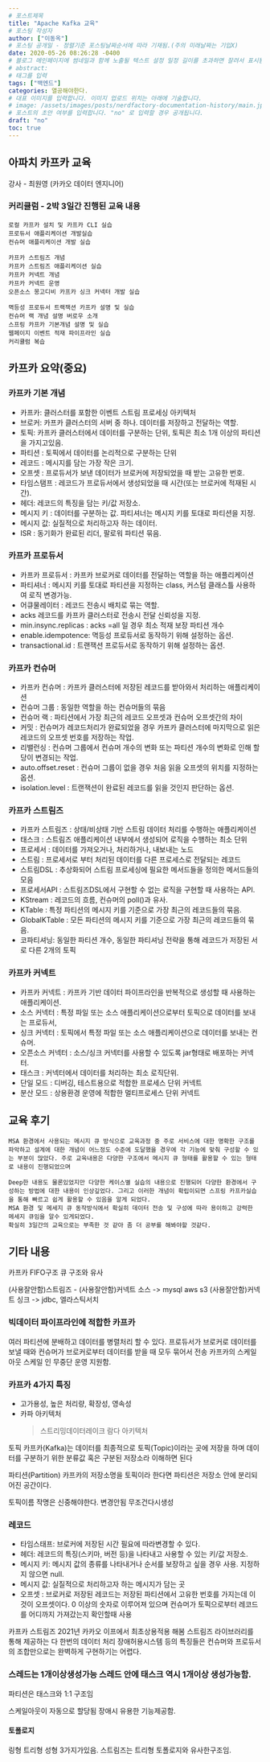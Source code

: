 ```yaml
---
# 포스트제목
title: "Apache Kafka 교육"
# 포스팅 작성자
author: ["이동옥"] 
# 포스팅 공개일 - 정렬기준 포스팅날짜순서에 따라 기재됨.(주의 미래날짜는 기입X)
date: 2020-05-26 08:26:28 -0400
# 블로그 메인페이지에 썸네일과 함께 노출될 텍스트 설정 일정 길이를 초과하면 잘려서 표시됨.
# abstract:
# 태그를 입력
tags: ["백엔드"]
categories: 열공해야한다.
# 대표 이미지를 입력합니다. 이미지 업로드 위치는 아래에 기술합니다.
# image: /assets/images/posts/nerdfactory-documentation-history/main.jpg
# 포스트의 초안 여부를 입력합니다. "no" 로 입력할 경우 공개됩니다.
draft: "no"
toc: true
---
```





## 아파치 카프카 교육  
강사 - 최원영 (카카오 데이터 엔지니어)  

### 커리큘럼  - 2박 3일간 진행된 교육 내용
```
로컬 카프카 설치 및 카프카 CLI 실습  
프로듀서 애플리케이션 개발실습  
컨슈머 애플리케이션 개발 실습  

카프카 스트림즈 개념  
카프카 스트림즈 애플리케이션 실습  
카프카 커넥트 개념   
카프카 커넥트 운영  
오픈소스 몽고디비 카프카 싱크 커넥터 개발 실습  

멱등성 프로듀서 트랙잭션 카프카 설명 및 실습  
컨슈머 랙 개념 설명 버로우 소개  
스프링 카프카 기본개념 설명 및 실습  
웹페이지 이벤트 적재 파이프라인 실습  
커리큘럼 복습   
```

## 카프카 요약(중요)

### 카프카 기본 개념
- 카프카: 클러스터를 포함한 이벤트 스트림 프로세싱 아키텍처
- 브로커: 카프카 클러스터의 서버 중 하나. 데이터를 저장하고 전달하는 역할.
- 토픽: 카프카 클러스터에서 데이터를 구분하는 단위, 토픽은 최소 1개 이상의 파티션을 가지고있음.
- 파티션 : 토픽에서 데이터를 논리적으로 구분하는 단위
- 레코드 : 메시지를 담는 가장 작은 크기.
- 오프셋 : 프로듀서가 보낸 데이터가 브로커에 저장되었을 때 받는 고유한 번호.
- 타임스탬프 : 레코드가 프로듀서에서 생성되었을 때 시간(또는 브로커에 적재된 시간).
- 헤더: 레코드의 특징을 담는 키/값 저장소.
- 메시지 키 : 데이터를 구분하는 값. 파티셔너는 메시지 키를 토대로 파티션을 지정.
- 메시지 값: 실질적으로 처리하고자 하는 데이터.
- ISR : 동기화가 완료된 리더, 팔로워 파티션 묶음.

### 카프카 프로듀서
 - 카프카 프로듀서 : 카프카 브로커로 데이터를 전달하는 역할을 하는 애플리케이션
 - 파티셔너 : 메시지 키를 토대로 파티션을 지정하는 class, 커스텀 클래스틀 사용하여 로직 변경가능.
 - 어큐물레이터 : 레코드 전송시 배치로 묶는 역할.
 - acks 레코드를 카프카 클러스터로 전송시 전달 신뢰성을 지정.
 - min.insync.replicas : acks =all 일 경우 최소 적재 보장 파티션 개수
 - enable.idempotence: 멱등성 프로듀서로 동작하기 위해 설정하는 옵션.
 - transactional.id : 트랜잭션 프로듀서로 동작하기 위해 설정하는 옵션.
 
### 카프카 컨슈머
 - 카프카 컨슈머 : 카프카 클러스터에 저장된 레코드를 받아와서 처리하는 애플리케이션
 - 컨슈머 그룹 : 동일한 역할을 하는 컨슈머들의 묶음
 - 컨슈머 랙 : 파티션에서 가장 최근의 레코드 오프셋과 컨슈머 오프셋간의 차이
 - 커밋 : 컨슈머가 레코드처리가 완료되었을 경우 카프카 클러스터에 마지막으로 읽은 레코드의 오프셋 번호를 저장하는 작업.
 - 리밸런싱 : 컨슈머 그룹에서 컨슈머 개수의 변화 또는 파티션 개수의 변화로 인해 할당이 변경되는 작업.
 - auto.offset.reset : 컨슈머 그룹이 없을 경우 처음 읽을 오프셋의 위치를 지정하는 옵션.
 - isolation.level : 트랜잭션이 완료된 레코드를 읽을 것인지 판단하는 옵션.

### 카프카 스트림즈
 - 카프카 스트림즈 : 상태/비상태 기반 스트림 데이터 처리를 수행하는 애플리케이션
 - 태스크 : 스트림즈 애플리케이션 내부에서 생성되어 로직을 수행하는 최소 단위
 - 프로세서 : 데이터를 가져오거나, 처리하거나, 내보내는 노드
 - 스트림 : 프로세서로 부터 처리된 데이터를 다른 프로세스로 전달되는 레코드
 - 스트림DSL : 추상화되어 스트림 프로세싱에 필요한 메서드들을 정의한 메서드들의 모음
 - 프로세서API : 스트림즈DSL에서 구현할 수 없는 로직을 구현할 때 사용하는 API.
 - KStream : 레코드의 흐름, 컨슈머의 poll()과 유사.
 - KTable : 특정 파티션의 메시지 키를 기준으로 가장 최근의 레코드들의 묶음.
 - GlobalKTable : 모든 파티션의 메시지 키를 기준으로 가장 최근의 레코드들의 묶음.
 - 코파티셔닝: 동일한 파티션 개수, 동일한 파티셔닝 전략을 통해  레코드가 저장된 서로 다른 2개의 토픽

### 카프카 커넥트
 - 카프카 커넥트 : 카프카 기반 데이터 파이프라인을 반복적으로 생성할 때 사용하는 애플리케이션.
 - 소스 커넥터 : 특정 파일 또는 소스 애플리케이션으로부터 토픽으로 데이터를 보내는 프로듀서,
 - 싱크 커넥터 : 토픽에서 특정 파일 또는 소스 애플리케이션으로 데이터를  보내는 컨슈머.
 - 오픈소스 커넥터 : 소스/싱크 커넥터를 사용할 수 있도록 jar형태로 배포하는 커넥터.
 - 태스크 : 커넥터에서 데이터를 처리하는 최소 로직단위.
 - 단일 모드 : 디버깅, 테스트용으로 적합한 프로세스 단위 커넥트
 - 분산 모드 : 상용환경 운영에 적합한 멀티프로세스 단위 커넥트

## 교육 후기

```
MSA 환경에서 사용되는 메시지 큐 방식으로 교육과정 중 주로 서비스에 대한 명확한 구조를 파악하고 설계에 대한 개념이 어느정도 수준에 도달했을 경우에 각 기능에 맞춰 구성할 수 있는 부분이 많았다. 주로 교육내용은 다양한 구조에서 메시지 큐 형태를 활용할 수 있는 형태로 내용이 진행되었으며

Deep한 내용도 물론있었지만 다양한 케이스별 실습의 내용으로 진행되어 다양한 환경에서 구성하는 방법에 대한 내용이 인상깊었다. 그리고 이러한 개념이 확립이되면 스프링 카프카실습을 통해 빠르고 쉽게 활용할 수 있음을 알게 되었다.
MSA 환경 및 메세지 큐 동작방식에서 확실히 데이터 전송 및 구성에 따라 용이하고 강력한 메세지 큐임을 알수 있게되었다. 
확실히 3일간의 교육으로는 부족한 것 같아 좀 더 공부를 해봐야할 것같다.

```












## 기타 내용
카프카 FIFO구조 큐 구조와 유사 

(사용잘안함)스트림즈 - 
(사용잘안함)커넥트 소스 -> mysql aws s3 
(사용잘안함)커넥트 싱크 -> jdbc, 엘라스틱서치

### 빅데이터 파이프라인에 적합한 카프카
여러 파티션에 분배하고 데이터를 병렬처리 할 수 있다.
프로듀서가 브로커로 데이터를 보낼 때와 컨슈머가 브로커로부터 데이터를 받을 때 모두 묶어서 전송
카프카의 스케일 아웃 스케일 인 무중단 운영 지원함.

### 카프카 4가지 특징
 - 고가용성, 높은 처리량, 확장성, 영속성
 - 카파 아키텍처
   > 스트리밍데이터레이크 
   > 람다 아키텍처

토픽
카프카(Kafka)는 데이터를 최종적으로 토픽(Topic)이라는 곳에 저장을 하며 데이터를 구분하기 위한 분류값 혹은 구분된 저장소라 이해하면 된다

파티션(Partition)
카프카의 저장소명을 토픽이라 한다면 파티션은 저장소 안에 분리되어진 공간이다.

토픽이름 작명은 신중해야한다.
변경안됨 무조건다시생성

### 레코드

- 타임스태프: 브로커에 저장된 시간 필요에 따라변경할 수 있다.
- 헤더: 레코드의 특징(스키마, 버전 등)을 나타내고 사용할 수 있는 키/값 저장소.
- 메시지 키: 메시지 값의 종류를 나타내거나 순서를 보장하고 싶을 경우 사용. 지정하지 않으면 null.
- 메시지 값: 실질적으로 처리하고자 하는 메시지가 담는 곳
- 오프셋 : 브로커로 저장된 레코드는 저장된 파티션에서 고유한 번호를 가지는데 이것이 오프셋이다. 0 이상의 숫자로 이루어져 있으며 컨슈머가 토픽으로부터 레코드를 어디까지 가져갔는지 확인할때 사용


카프카  스트림즈 2021년 카카오 이프에서 최초상용적용 해봄
스트림즈 라이브러리를 통해 제공하는 다 한번의 데이터 처리 장애허용시스템 등의 특징들은 컨슈머와 프로듀서의 조합만으로는 완벽하게 구현하기는 어렵다.

### 스레드는 1개이상생성가능 스레드 안에 태스크 역시 1개이상 생성가능함.
파티션은 태스크와 1:1 구조임

스케일아웃이 자동으로 할당됨 장애시 유용한 기능제공함.

#### 토폴로지
링형 트리형 성형 3가지가있음.
스트림즈는 트리형 토폴로지와 유사한구조임.
